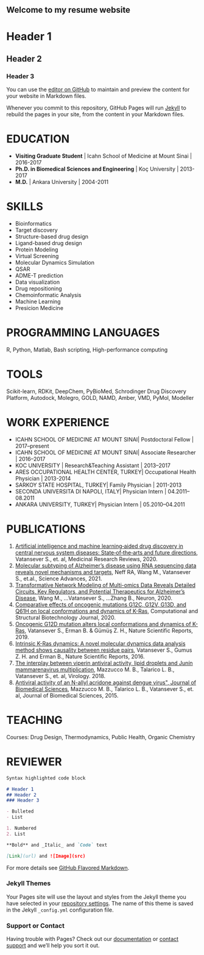 ## Welcome to my resume website
# Header 1
## Header 2
### Header 3

You can use the [editor on GitHub](https://github.com/sezenv/portfolio/edit/main/README.md) to maintain and preview the content for your website in Markdown files.

Whenever you commit to this repository, GitHub Pages will run [Jekyll](https://jekyllrb.com/) to rebuild the pages in your site, from the content in your Markdown files.

# **EDUCATION**
- **Visiting Graduate Student** | Icahn School of Medicine at Mount Sinai | 2016-2017
- **Ph.D. in Biomedical Sciences and Engineering** | Koç University | 2013-2017
- **M.D.** | Ankara University | 2004-2011

# **SKILLS**
- Bioinformatics
- Target discovery
- Structure-based drug design
- Ligand-based drug design
- Protein Modeling
- Virtual Screening
- Molecular Dynamics Simulation
- QSAR
- ADME-T prediction
- Data visualization
- Drug repositioning
- Chemoinformatic Analysis
- Machine Learning
- Presicion Medicine



# **PROGRAMMING LANGUAGES**
R, Python, Matlab, Bash scripting, High-performance computing



# **TOOLS**
Scikit-learn, RDKit, DeepChem, PyBioMed, Schrodinger Drug Discovery Platform, Autodock, Molegro, GOLD, NAMD, Amber, VMD, PyMol, Modeller


# **WORK EXPERIENCE**
- ICAHN SCHOOL OF MEDICINE AT MOUNT SINAI| Postdoctoral Fellow | 2017–present
- ICAHN SCHOOL OF MEDICINE AT MOUNT SINAI| Associate Researcher | 2016–2017
- KOC UNIVERSITY | Research&Teaching Assistant | 2013–2017
- ARES OCCUPATIONAL HEALTH CENTER, TURKEY| Occupational Health Physician | 2013-2014
- SARKOY STATE HOSPITAL, TURKEY| Family Physician | 2011-2013
- SECONDA UNIVERSITA DI NAPOLI, ITALY| Physician Intern | 04.2011–08.2011
- ANKARA UNIVERSITY, TURKEY| Physician Intern | 05.2010–04.2011

# **PUBLICATIONS**
1. [Artificial intelligence and machine learning‐aided drug discovery in central nervous system diseases: State‐of‐the‐arts and future directions](https://pubmed.ncbi.nlm.nih.gov/33295676/), Vatansever S., et. al, Medicinal Research Reviews, 2020.
2. [Molecular subtyping of Alzheimer’s disease using RNA sequencing data reveals novel mechanisms and targets](https://pubmed.ncbi.nlm.nih.gov/33523961/), Neff RA, Wang M., Vatansever S., et.al., Science Advances, 2021.
3. [Transformative Network Modeling of Multi-omics Data Reveals Detailed Circuits, Key Regulators, and Potential Therapeutics for Alzheimer’s Disease](https://pubmed.ncbi.nlm.nih.gov/33238137/), Wang M., ...Vatansever S., ...Zhang B., Neuron, 2020.
4. [Comparative effects of oncogenic mutations G12C, G12V, G13D, and Q61H on local conformations and dynamics of K-Ras](https://pubmed.ncbi.nlm.nih.gov/32373288/), Computational and Structural Biotechnology Journal, 2020.
5. [Oncogenic G12D mutation alters local conformations and dynamics of K-Ras](https://pubmed.ncbi.nlm.nih.gov/31409810/), Vatansever S., Erman B. & Gümüş Z. H., Nature Scientific Reports, 2019.
6. [Intrinsic K-Ras dynamics: A novel molecular dynamics data analysis method shows causality between residue pairs](https://pubmed.ncbi.nlm.nih.gov/27845397/), Vatansever S., Gumus Z. H. and Erman B., Nature Scientific Reports, 2016.
7. [The interplay between viperin antiviral activity, lipid droplets and Junín mammarenavirus multiplication](https://pubmed.ncbi.nlm.nih.gov/29202415/), Mazzucco M. B., Talarico L. B., Vatansever S., et. al, Virology. 2018.
8. [Antiviral activity of an N-allyl acridone against dengue virus", Journal of Biomedical Sciences](https://pubmed.ncbi.nlm.nih.gov/25908170/), Mazzucco M. B., Talarico L. B., Vatansever S., et. al, Journal of Biomedical Sciences, 2015.


# **TEACHING**
Courses: Drug Design, Thermodynamics, Public Health, Organic Chemistry

# **REVIEWER**

```markdown
Syntax highlighted code block

# Header 1
## Header 2
### Header 3

- Bulleted
- List

1. Numbered
2. List

**Bold** and _Italic_ and `Code` text

[Link](url) and ![Image](src)
```

For more details see [GitHub Flavored Markdown](https://guides.github.com/features/mastering-markdown/).

### Jekyll Themes

Your Pages site will use the layout and styles from the Jekyll theme you have selected in your [repository settings](https://github.com/sezenv/portfolio/settings/pages). The name of this theme is saved in the Jekyll `_config.yml` configuration file.

### Support or Contact

Having trouble with Pages? Check out our [documentation](https://docs.github.com/categories/github-pages-basics/) or [contact support](https://support.github.com/contact) and we’ll help you sort it out.
